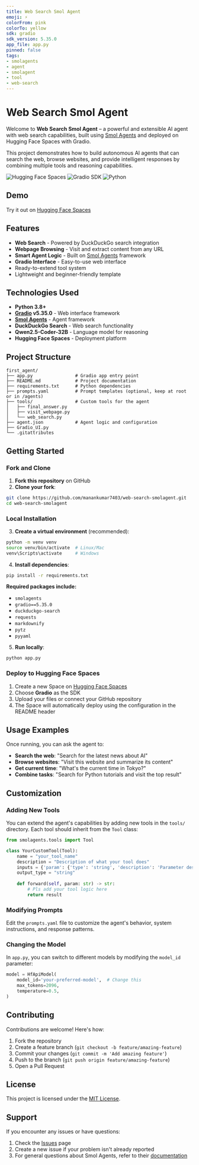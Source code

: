 ```yaml
---
title: Web Search Smol Agent
emoji: ⚡
colorFrom: pink
colorTo: yellow
sdk: gradio
sdk_version: 5.35.0
app_file: app.py
pinned: false
tags:
- smolagents
- agent
- smolagent
- tool
- web-search
---
```


# Web Search Smol Agent

Welcome to **Web Search Smol Agent** – a powerful and extensible AI agent with web search capabilities, built using [Smol Agents](https://github.com/huggingface/smolagents) and deployed on Hugging Face Spaces with Gradio.

This project demonstrates how to build autonomous AI agents that can search the web, browse websites, and provide intelligent responses by combining multiple tools and reasoning capabilities.

![Hugging Face Spaces](https://img.shields.io/badge/HuggingFace-Spaces-blue?logo=huggingface)
![Gradio SDK](https://img.shields.io/badge/Gradio-5.35.0-orange?logo=python)
![Python](https://img.shields.io/badge/Python-3.8+-blue?logo=python)

## Demo

Try it out on [Hugging Face Spaces](https://huggingface.co/spaces/manankumar7403/HF_Agent)

## Features

- **Web Search** - Powered by DuckDuckGo search integration
- **Webpage Browsing** - Visit and extract content from any URL
- **Smart Agent Logic** - Built on [Smol Agents](https://github.com/huggingface/smolagents) framework
- **Gradio Interface** - Easy-to-use web interface
- Ready-to-extend tool system
- Lightweight and beginner-friendly template


## Technologies Used

- **Python 3.8+**
- **[Gradio](https://gradio.app) v5.35.0** - Web interface framework
- **[Smol Agents](https://github.com/huggingface/smolagents)** - Agent framework
- **DuckDuckGo Search** - Web search functionality
- **Qwen2.5-Coder-32B** - Language model for reasoning
- **Hugging Face Spaces** - Deployment platform

## Project Structure

```
first_agent/
├── app.py                # Gradio app entry point
├── README.md             # Project documentation
├── requirements.txt      # Python dependencies
├── prompts.yaml          # Prompt templates (optional, keep at root or in /agents)
├── tools/                # Custom tools for the agent
│   ├── final_answer.py
│   ├── visit_webpage.py
│   └── web_search.py
├── agent.json            # Agent logic and configuration
├── Gradio_UI.py
└── .gitattributes
```

## Getting Started

### Fork and Clone

1. **Fork this repository** on GitHub
2. **Clone your fork**:

```bash
git clone https://github.com/manankumar7403/web-search-smolagent.git
cd web-search-smolagent
```

### Local Installation

3. **Create a virtual environment** (recommended):

```bash
python -m venv venv
source venv/bin/activate  # Linux/Mac
venv\Scripts\activate     # Windows
```

4. **Install dependencies**:

```bash
pip install -r requirements.txt
```

**Required packages include:**
- `smolagents`
- `gradio==5.35.0`
- `duckduckgo-search`
- `requests`
- `markdownify`
- `pytz`
- `pyyaml`

5. **Run locally**:

```bash
python app.py
```

### Deploy to Hugging Face Spaces

1. Create a new Space on [Hugging Face Spaces](https://huggingface.co/spaces)
2. Choose **Gradio** as the SDK
3. Upload your files or connect your GitHub repository
4. The Space will automatically deploy using the configuration in the README header

## Usage Examples

Once running, you can ask the agent to:

- **Search the web**: "Search for the latest news about AI"
- **Browse websites**: "Visit this website and summarize its content"
- **Get current time**: "What's the current time in Tokyo?"
- **Combine tasks**: "Search for Python tutorials and visit the top result"

## Customization

### Adding New Tools

You can extend the agent's capabilities by adding new tools in the `tools/` directory. Each tool should inherit from the `Tool` class:

```python
from smolagents.tools import Tool

class YourCustomTool(Tool):
    name = "your_tool_name"
    description = "Description of what your tool does"
    inputs = {'param': {'type': 'string', 'description': 'Parameter description'}}
    output_type = "string"
    
    def forward(self, param: str) -> str:
        # Pls add your tool logic here
        return result
```

### Modifying Prompts

Edit the `prompts.yaml` file to customize the agent's behavior, system instructions, and response patterns.

### Changing the Model

In `app.py`, you can switch to different models by modifying the `model_id` parameter:

```python
model = HfApiModel(
    model_id='your-preferred-model',  # Change this
    max_tokens=2096,
    temperature=0.5,
)
```

## Contributing

Contributions are welcome! Here's how:

1. Fork the repository
2. Create a feature branch (`git checkout -b feature/amazing-feature`)
3. Commit your changes (`git commit -m 'Add amazing feature'`)
4. Push to the branch (`git push origin feature/amazing-feature`)
5. Open a Pull Request


## License
This project is licensed under the [MIT License](LICENSE).

## Support

If you encounter any issues or have questions:

1. Check the [Issues](https://github.com/manankumar7403/web-search-smolagent/issues) page
2. Create a new issue if your problem isn't already reported
3. For general questions about Smol Agents, refer to their [documentation](https://github.com/huggingface/smolagents)
